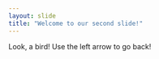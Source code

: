 ```yaml
---
layout: slide
title: "Welcome to our second slide!"
---
```

Look, a bird!
Use the left arrow to go back!
